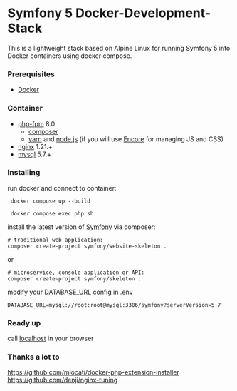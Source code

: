 # Symfony 5 Docker-Development-Stack
This is a lightweight stack based on Alpine Linux for running Symfony 5 into Docker containers using docker compose. 
<!--
[![Build Status](https://travis-ci.org/coloso/symfony-docker.svg?branch=master)](https://travis-ci.org/coloso/symfony-docker)
-->
### Prerequisites
* [Docker](https://www.docker.com/)

### Container
 - [php-fpm](https://hub.docker.com/_/php) 8.0
    - [composer](https://getcomposer.org/) 
    - [yarn](https://yarnpkg.com/lang/en/) and [node.js](https://nodejs.org/en/) (if you will use [Encore](https://symfony.com/doc/current/frontend/encore/installation.html) for managing JS and CSS)
- [nginx](https://hub.docker.com/_/nginx) 1.21.+
- [mysql](https://hub.docker.com/_/mysql/) 5.7.+

### Installing

run docker and connect to container:
```
 docker compose up --build
```
```
 docker compose exec php sh
```

install the latest version of [Symfony](http://symfony.com/doc/current/setup.html) via composer:
```
# traditional web application: 
composer create-project symfony/website-skeleton .
```
or 
```
# microservice, console application or API:
composer create-project symfony/skeleton .
```

modify your DATABASE_URL config in .env 
```
DATABASE_URL=mysql://root:root@mysql:3306/symfony?serverVersion=5.7
```

### Ready up
call [localhost](http://localhost/) in your browser
 
### Thanks a lot to
https://github.com/mlocati/docker-php-extension-installer \
https://github.com/denji/nginx-tuning
